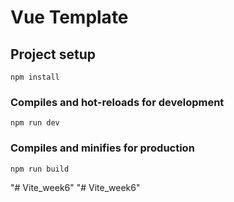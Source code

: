 # Vue Template

## Project setup

```
npm install
```

### Compiles and hot-reloads for development

```
npm run dev
```

### Compiles and minifies for production

```
npm run build
```
"# Vite_week6" 
"# Vite_week6" 

